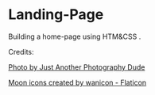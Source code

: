 # Landing-Page
Building a home-page using HTM&amp;CSS .

Credits:


<a href="https://www.pexels.com/photo/crescent-moon-579325" title="Just Another Photography Dude" target="_blank"> Photo by Just Another Photography Dude</a>

<a href="https://www.flaticon.com/free-icons/moon" title="moon icons" target="_blank">Moon icons created by wanicon - Flaticon</a>
